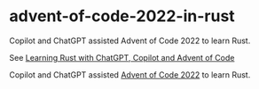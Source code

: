 # advent-of-code-2022-in-rust

Copilot and ChatGPT assisted Advent of Code 2022 to learn Rust.

See [Learning Rust with ChatGPT, Copilot and Advent of Code](https://simonwillison.net/2022/Dec/5/rust-chatgpt-copilot/)

Copilot and ChatGPT assisted [Advent of Code 2022](https://adventofcode.com/2022) to learn Rust.
